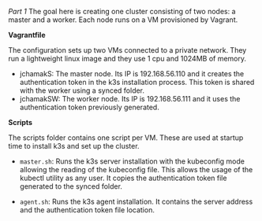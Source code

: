 *Part 1*
The goal here is creating one cluster consisting of two nodes: a master and a worker. Each node runs on a VM provisioned by Vagrant.

**Vagrantfile**

The configuration sets up two VMs connected to a private network. They run a lightweight linux image and they use 1 cpu and 1024MB of memory.

- jchamakS: The master node. Its IP is 192.168.56.110 and it creates the authentication token in the k3s installation process. This token is shared with the worker using a synced folder.
- jchamakSW: The worker node. Its IP is 192.168.56.111 and it uses the authentication token previously generated.

**Scripts**

The scripts folder contains one script per VM. These are used at startup time to install k3s and set up the cluster.

- `master.sh`: Runs the k3s server installation with the kubeconfig mode allowing the reading of the kubeconfig file. This allows the usage of the kubectl utility as any user. It copies the authentication token file generated to the synced folder.

- `agent.sh`: Runs the k3s agent installation. It contains the server address and the authentication token file location.